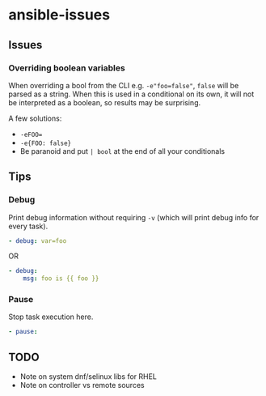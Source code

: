 # ansible-issues

## Issues

### Overriding boolean variables

When overriding a bool from the CLI e.g. `-e"foo=false"`, `false` will be parsed
as a string. When this is used in a conditional on its own, it will not be
interpreted as a boolean, so results may be surprising.

A few solutions:

- `-eFOO=`
- `-e{FOO: false}`
- Be paranoid and put `| bool` at the end of all your conditionals

## Tips

### Debug

Print debug information without requiring `-v` (which will print debug info for
every task).

```yaml
- debug: var=foo
```

OR

```yaml
- debug:
    msg: foo is {{ foo }}
```

### Pause

Stop task execution here.

```yaml
- pause:
```

## TODO

- Note on system dnf/selinux libs for RHEL
- Note on controller vs remote sources
